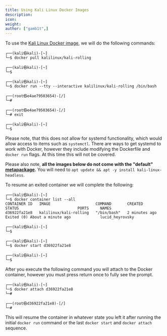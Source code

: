 ```yaml
---
title: Using Kali Linux Docker Images
description:
icon:
weight:
author: ["gamb1t",]
---
```


To use the [Kali Linux Docker image](/docs/containers/official-kalilinux-docker-images/), we will do the following commands:

```console
┌──(kali㉿kali)-[~]
└─$ docker pull kalilinux/kali-rolling

┌──(kali㉿kali)-[~]
└─$

┌──(kali㉿kali)-[~]
└─$ docker run --tty --interactive kalilinux/kali-rolling /bin/bash

┌──(root㉿e4ae79503654)-[/]
└─#

┌──(root㉿e4ae79503654)-[/]
└─# exit

┌──(kali㉿kali)-[~]
└─$
```

Please note, that this does not allow for systemd functionality, which would allow access to items such as `systemctl`. There are ways to get systemd to work with Docker, however they include modifying the Dockerfile and `docker run` flags. At this time this will not be covered.

Please also note, **all the images below do not come with the "default" [metapackage](/docs/general-use/metapackages/).** You will need to `apt update && apt -y install kali-linux-headless`.

To resume an exited container we will complete the following:

```console
┌──(kali㉿kali)-[~]
└─$ docker container list --all
CONTAINER ID   IMAGE                    COMMAND       CREATED         STATUS                          PORTS     NAMES
d36922fa21e8   kalilinux/kali-rolling   "/bin/bash"   2 minutes ago   Exited (0) About a minute ago             lucid_heyrovsky

┌──(kali㉿kali)-[~]
└─$

┌──(kali㉿kali)-[~]
└─$ docker start d36922fa21e8

┌──(kali㉿kali)-[~]
└─$
```

After you execute the following command you will attach to the Docker container, however you must press return once to fully see the prompt.

```console
┌──(kali㉿kali)-[~]
└─$ docker attach d36922fa21e8
└─#

┌──(root㉿d36922fa21e8)-[/]
└─#
```

This will resume the container in whatever state you left it after running the initial `docker run` command or the last `docker start` and `docker attach` sequence.